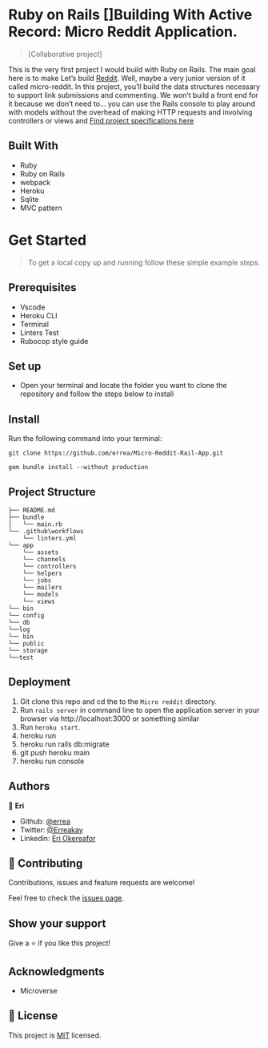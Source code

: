 # Ruby on Rails []Building With Active Record: Micro Reddit Application.

> [Collaborative project]

This is the very first project I would build with Ruby on Rails. The main goal here is to make Let’s build [Reddit](https://www.reddit.com/). Well, maybe a very junior version of it called micro-reddit. In this project, you’ll build the data structures necessary to support link submissions and commenting. We won’t build a front end for it because we don’t need to… you can use the Rails console to play around with models without the overhead of making HTTP requests and involving controllers or views and  [Find project specifications here](https://www.theodinproject.com/paths/full-stack-ruby-on-rails/courses/ruby-on-rails/lessons/building-with-active-record-ruby-on-rails)

## Built With

- Ruby
- Ruby on Rails
- webpack
- Heroku
- Sqlite
- MVC pattern

# Get Started
> To get a local copy up and running follow these simple example steps.

## Prerequisites
- Vscode
- Heroku CLI
- Terminal
- Linters Test
- Rubocop style guide

## Set up
* Open your terminal and locate the folder you want to clone the repository and follow the steps below to install

## Install

Run the following command into your terminal:

```console
git clone https://github.com/errea/Micro-Reddit-Rail-App.git

gem bundle install --without production
```

## Project Structure

    ├── README.md
    ├── bundle
    │   └── main.rb
    └── .github\workflows
        └── linters.yml
    └── app
        └── assets
        └── channels
        └── controllers
        └── helpers
        └── jobs
        └── mailers
        └── models
        └── views    
    └── bin
    └── config
    └── db
    └──log
    └── bin
    └── public
    └── storage
    └──test

## Deployment
1) Git clone this repo and cd the to the `Micro reddit` directory.
2) Run `rails server` in command line to open the application server in your browser via http://localhost:3000 or something similar
3) Run `heroku start`.
4) heroku run
5) heroku run rails db:migrate
6) git push heroku main
7) heroku run console

## Authors

👤 **Eri**

- Github: [@errea](https://github.com/errea)
- Twitter: [@Erreakay](https://github.com/errea)
- Linkedin: [Eri Okereafor](https://www.linkedin.com/in/eri-ngozi-okereafor/)

## 🤝 Contributing

Contributions, issues and feature requests are welcome!

Feel free to check the [issues page](https://github.com/errea/Micro-Reddit-Rail-App/issues).

## Show your support

Give a ⭐️ if you like this project!

## Acknowledgments

- Microverse

## 📝 License

This project is [MIT](./MIT.md) licensed.